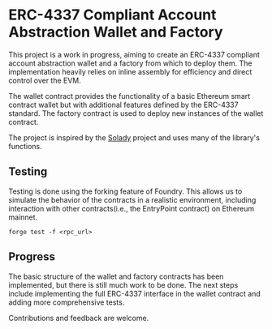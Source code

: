# ERC-4337 Compliant Account Abstraction Wallet and Factory

This project is a work in progress, aiming to create an ERC-4337 compliant account abstraction wallet and a factory from which to deploy them. The implementation heavily relies on inline assembly for efficiency and direct control over the EVM.

The wallet contract provides the functionality of a basic Ethereum smart contract wallet but with additional features defined by the ERC-4337 standard. The factory contract is used to deploy new instances of the wallet contract.

The project is inspired by the [Solady](https://github.com/Vectorized/solady) project and uses many of the library's functions.

## Testing

Testing is done using the forking feature of Foundry. This allows us to simulate the behavior of the contracts in a realistic environment, including interaction with other contracts(i.e., the EntryPoint contract) on Ethereum mainnet.

```
forge test -f <rpc_url>
```

## Progress

The basic structure of the wallet and factory contracts has been implemented, but there is still much work to be done. The next steps include implementing the full ERC-4337 interface in the wallet contract and adding more comprehensive tests.

Contributions and feedback are welcome.
